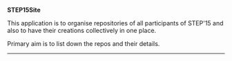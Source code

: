 **STEP15Site**

This application is to organise repositories of all participants of STEP'15 and also to have their creations collectively in one place.

Primary aim is to list down the repos and their details.


----------
